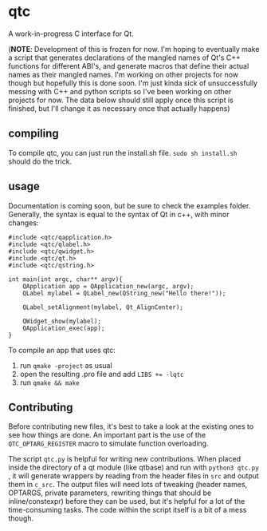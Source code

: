 # qtc
A work-in-progress C interface for Qt.

(**NOTE**: Development of this is frozen for now. I'm hoping to eventually make a script that generates declarations of the mangled names of Qt's C++ functions for different ABI's, and generate macros that define their actual names as their mangled names. I'm working on other projects for now though but hopefully this is done soon. I'm just kinda sick of unsuccessfully messing with C++ and python scripts so I've been working on other projects for now. The data below should still apply once this script is finished, but I'll change it as necessary once that actually happens)

## compiling
To compile qtc, you can just run the install.sh file.
```sudo sh install.sh``` should do the trick.

## usage
Documentation is coming soon, but be sure to check the
examples folder. Generally, the syntax is equal to the
syntax of Qt in c++, with minor changes:

	#include <qtc/qapplication.h>
	#include <qtc/qlabel.h>
	#include <qtc/qwidget.h>
	#include <qtc/qt.h>
	#include <qtc/qstring.h>

	int main(int argc, char** argv){
		QApplication app = QApplication_new(argc, argv);
		QLabel mylabel = QLabel_new(QString_new("Hello there!"));

		QLabel_setAlignment(mylabel, Qt_AlignCenter);

		QWidget_show(mylabel);
		QApplication_exec(app);
	}

To compile an app that uses qtc:
1. run ```qmake -project``` as usual
2. open the resulting .pro file and add ```LIBS += -lqtc```
3. run ```qmake && make```

## Contributing
Before contributing new files, it's best to take a look at the
existing ones to see how things are done. An important part is
the use of the ```QTC_OPTARG_REGISTER``` macro to simulate function
overloading.

The script ```qtc.py``` is helpful for writing new contributions.
When placed inside the directory of a qt module (like qtbase) and run
with ```python3 qtc.py``` , it will generate wrappers by reading from
the header files in ```src``` and output them in ```c_src```. The
output files will need lots of tweaking (header names, OPTARGS, private
parameters, rewriting things that should be inline/constexpr) before they
can be used, but it's helpful for a lot of the time-consuming tasks.
The code within the script itself is a bit of a mess though.
